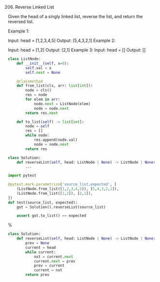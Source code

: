 <!--
The MIT License (MIT)

Copyright (c) 2023-2025 Almaz Ilaletdinov <a.ilaletdinov@yandex.ru>

Permission is hereby granted, free of charge, to any person obtaining a copy
of this software and associated documentation files (the "Software"), to deal
in the Software without restriction, including without limitation the rights
to use, copy, modify, merge, publish, distribute, sublicense, and/or sell
copies of the Software, and to permit persons to whom the Software is
furnished to do so, subject to the following conditions:

The above copyright notice and this permission notice shall be included in all
copies or substantial portions of the Software.

THE SOFTWARE IS PROVIDED "AS IS", WITHOUT WARRANTY OF ANY KIND,
EXPRESS OR IMPLIED, INCLUDING BUT NOT LIMITED TO THE WARRANTIES OF
MERCHANTABILITY, FITNESS FOR A PARTICULAR PURPOSE AND NONINFRINGEMENT.
IN NO EVENT SHALL THE AUTHORS OR COPYRIGHT HOLDERS BE LIABLE FOR ANY CLAIM,
DAMAGES OR OTHER LIABILITY, WHETHER IN AN ACTION OF CONTRACT, TORT OR
OTHERWISE, ARISING FROM, OUT OF OR IN CONNECTION WITH THE SOFTWARE OR THE USE
OR OTHER DEALINGS IN THE SOFTWARE.
-->
206. Reverse Linked List

Given the head of a singly linked list, reverse the list, and return the reversed list.
 
Example 1:

Input: head = [1,2,3,4,5]
Output: [5,4,3,2,1]
Example 2:

Input: head = [1,2]
Output: [2,1]
Example 3:
Input: head = []
Output: []

```python
class ListNode:
    def __init__(self, x=0):
        self.val = x
        self.next = None

    @classmethod
    def from_list(cls, arr: list[int]):
        node = cls()
        res = node
        for elem in arr:
            node.next = ListNode(elem)
            node = node.next
        return res.next

    def to_list(self) -> list[int]:
        node = self
        res = []
        while node:
            res.append(node.val)
            node = node.next
        return res

class Solution:
    def reverseList(self, head: ListNode | None) -> ListNode | None:
        ...

import pytest

@pytest.mark.parametrize('source_list,expected', [
    (ListNode.from_list([1,2,3,4,5]), [5,4,3,2,1]),
    (ListNode.from_list([1,2]), [2,1]),
])
def test(source_list, expected):
    got = Solution().reverseList(source_list)

    assert got.to_list() == expected
```

%

```python
class Solution:
    def reverseList(self, head: ListNode | None) -> ListNode | None:
        prev = None
        current = head
        while current:
            nxt = current.next
            current.next = prev
            prev = current
            current = nxt
        return prev
```
